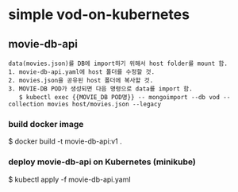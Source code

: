 # simple vod-on-kubernetes
## movie-db-api

```
data(movies.json)를 DB에 import하기 위해서 host folder를 mount 함.
1. movie-db-api.yaml에 host 폴더를 수정할 것.
2. movies.json을 공유된 host 폴더에 복사할 것.
3. MOVIE-DB POD가 생성되면 다음 명령으로 data를 import 함.
   $ kubectl exec {{MOVIE_DB POD명}} -- mongoimport --db vod --collection movies host/movies.json --legacy
```

### build docker image
$ docker build -t movie-db-api:v1 .

### deploy movie-db-api on Kubernetes (minikube)
$ kubectl apply -f movie-db-api.yaml
